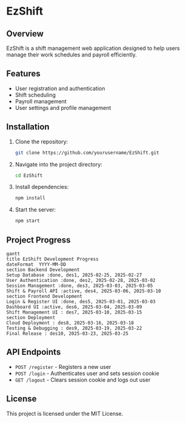 # EzShift

## Overview
EzShift is a shift management web application designed to help users manage their work schedules and payroll efficiently.

## Features
- User registration and authentication
- Shift scheduling
- Payroll management
- User settings and profile management

## Installation
1. Clone the repository:
   ```sh
   git clone https://github.com/yourusername/EzShift.git
   ```
2. Navigate into the project directory:
   ```sh
   cd EzShift
   ```
3. Install dependencies:
   ```sh
   npm install
   ```
4. Start the server:
   ```sh
   npm start
   ```

## Project Progress
```mermaid
gantt
title EzShift Development Progress
dateFormat  YYYY-MM-DD
section Backend Development
Setup Database :done, des1, 2025-02-25, 2025-02-27
User Authentication :done, des2, 2025-02-28, 2025-03-02
Session Management :done, des3, 2025-03-03, 2025-03-05
Shift & Payroll API :active, des4, 2025-03-06, 2025-03-10
section Frontend Development
Login & Register UI :done, des5, 2025-03-01, 2025-03-03
Dashboard UI :active, des6, 2025-03-04, 2025-03-09
Shift Management UI : des7, 2025-03-10, 2025-03-15
section Deployment
Cloud Deployment : des8, 2025-03-16, 2025-03-18
Testing & Debugging : des9, 2025-03-19, 2025-03-22
Final Release : des10, 2025-03-23, 2025-03-25
```

## API Endpoints
- `POST /register` - Registers a new user
- `POST /login` - Authenticates user and sets session cookie
- `GET /logout` - Clears session cookie and logs out user

## License
This project is licensed under the MIT License.
 
